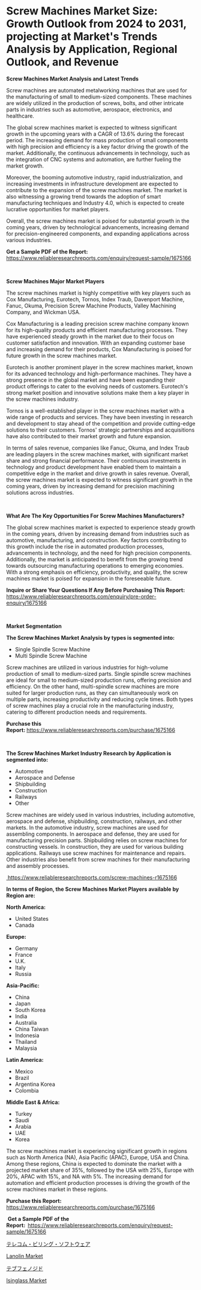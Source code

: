 <p><h1>Screw Machines Market Size: Growth Outlook from 2024 to 2031, projecting at Market's Trends Analysis by Application, Regional Outlook, and Revenue</h1></p><p><strong>Screw Machines Market Analysis and Latest Trends</strong></p>
<p><p>Screw machines are automated metalworking machines that are used for the manufacturing of small to medium-sized components. These machines are widely utilized in the production of screws, bolts, and other intricate parts in industries such as automotive, aerospace, electronics, and healthcare.</p><p>The global screw machines market is expected to witness significant growth in the upcoming years with a CAGR of 13.6% during the forecast period. The increasing demand for mass production of small components with high precision and efficiency is a key factor driving the growth of the market. Additionally, the continuous advancements in technology, such as the integration of CNC systems and automation, are further fueling the market growth.</p><p>Moreover, the booming automotive industry, rapid industrialization, and increasing investments in infrastructure development are expected to contribute to the expansion of the screw machines market. The market is also witnessing a growing trend towards the adoption of smart manufacturing techniques and Industry 4.0, which is expected to create lucrative opportunities for market players.</p><p>Overall, the screw machines market is poised for substantial growth in the coming years, driven by technological advancements, increasing demand for precision-engineered components, and expanding applications across various industries.</p></p>
<p><strong>Get a Sample PDF of the Report:&nbsp;</strong> <a href="https://www.reliableresearchreports.com/enquiry/request-sample/1675166">https://www.reliableresearchreports.com/enquiry/request-sample/1675166</a></p>
<p>&nbsp;</p>
<p><strong>Screw Machines Major Market Players</strong></p>
<p><p>The screw machines market is highly competitive with key players such as Cox Manufacturing, Eurotech, Tornos, Index Traub, Davenport Machine, Fanuc, Okuma, Precision Screw Machine Products, Valley Machining Company, and Wickman USA. </p><p>Cox Manufacturing is a leading precision screw machine company known for its high-quality products and efficient manufacturing processes. They have experienced steady growth in the market due to their focus on customer satisfaction and innovation. With an expanding customer base and increasing demand for their products, Cox Manufacturing is poised for future growth in the screw machines market.</p><p>Eurotech is another prominent player in the screw machines market, known for its advanced technology and high-performance machines. They have a strong presence in the global market and have been expanding their product offerings to cater to the evolving needs of customers. Eurotech's strong market position and innovative solutions make them a key player in the screw machines industry.</p><p>Tornos is a well-established player in the screw machines market with a wide range of products and services. They have been investing in research and development to stay ahead of the competition and provide cutting-edge solutions to their customers. Tornos' strategic partnerships and acquisitions have also contributed to their market growth and future expansion.</p><p>In terms of sales revenue, companies like Fanuc, Okuma, and Index Traub are leading players in the screw machines market, with significant market share and strong financial performance. Their continuous investments in technology and product development have enabled them to maintain a competitive edge in the market and drive growth in sales revenue. Overall, the screw machines market is expected to witness significant growth in the coming years, driven by increasing demand for precision machining solutions across industries.</p></p>
<p>&nbsp;</p>
<p><strong>What Are The Key Opportunities For Screw Machines Manufacturers?</strong></p>
<p><p>The global screw machines market is expected to experience steady growth in the coming years, driven by increasing demand from industries such as automotive, manufacturing, and construction. Key factors contributing to this growth include the rise in automated production processes, advancements in technology, and the need for high precision components. Additionally, the market is anticipated to benefit from the growing trend towards outsourcing manufacturing operations to emerging economies. With a strong emphasis on efficiency, productivity, and quality, the screw machines market is poised for expansion in the foreseeable future.</p></p>
<p><strong>Inquire or Share Your Questions If Any Before Purchasing This Report:</strong> <a href="https://www.reliableresearchreports.com/enquiry/pre-order-enquiry/1675166">https://www.reliableresearchreports.com/enquiry/pre-order-enquiry/1675166</a></p>
<p>&nbsp;</p>
<p><strong>Market Segmentation</strong></p>
<p><strong>The Screw Machines Market Analysis by types is segmented into:</strong></p>
<p><ul><li>Single Spindle Screw Machine</li><li>Multi Spindle Screw Machine</li></ul></p>
<p><p>Screw machines are utilized in various industries for high-volume production of small to medium-sized parts. Single spindle screw machines are ideal for small to medium-sized production runs, offering precision and efficiency. On the other hand, multi-spindle screw machines are more suited for larger production runs, as they can simultaneously work on multiple parts, increasing productivity and reducing cycle times. Both types of screw machines play a crucial role in the manufacturing industry, catering to different production needs and requirements.</p></p>
<p><strong>Purchase this Report:&nbsp;</strong><a href="https://www.reliableresearchreports.com/purchase/1675166">https://www.reliableresearchreports.com/purchase/1675166</a></p>
<p>&nbsp;</p>
<p><strong>The Screw Machines Market Industry Research by Application is segmented into:</strong></p>
<p><ul><li>Automotive</li><li>Aerospace and Defense</li><li>Shipbuilding</li><li>Construction</li><li>Railways</li><li>Other</li></ul></p>
<p><p>Screw machines are widely used in various industries, including automotive, aerospace and defense, shipbuilding, construction, railways, and other markets. In the automotive industry, screw machines are used for assembling components. In aerospace and defense, they are used for manufacturing precision parts. Shipbuilding relies on screw machines for constructing vessels. In construction, they are used for various building applications. Railways use screw machines for maintenance and repairs. Other industries also benefit from screw machines for their manufacturing and assembly processes.</p></p>
<p><a href="https://www.reliableresearchreports.com/screw-machines-r1675166">&nbsp;https://www.reliableresearchreports.com/screw-machines-r1675166</a></p>
<p><strong>In terms of Region, the Screw Machines Market Players available by Region are:</strong></p>
<p>
    <p> <strong> North America: </strong>
        <ul>
            <li>United States</li>
            <li>Canada</li>
        </ul>
        </p> 
    <p> <strong> Europe: </strong>
        <ul>
            <li>Germany</li>
            <li>France</li>
            <li>U.K.</li>
            <li>Italy</li>
            <li>Russia</li>
        </ul>
        </p> 
    <p> <strong> Asia-Pacific: </strong>
        <ul>
            <li>China</li>
            <li>Japan</li>
            <li>South Korea</li>
            <li>India</li>
            <li>Australia</li>
            <li>China Taiwan</li>
            <li>Indonesia</li>
            <li>Thailand</li>
            <li>Malaysia</li>
        </ul>
        </p> 
    <p> <strong> Latin America: </strong>
        <ul>
            <li>Mexico</li>
            <li>Brazil</li>
            <li>Argentina Korea</li>
            <li>Colombia</li>
        </ul>
        </p> 
    <p> <strong> Middle East & Africa: </strong>
        <ul>
            <li>Turkey</li>
            <li>Saudi</li>
            <li>Arabia</li>
            <li>UAE</li>
            <li>Korea</li>
        </ul>
    </p>
    </p>
<p><p>The screw machines market is experiencing significant growth in regions such as North America (NA), Asia Pacific (APAC), Europe, USA and China. Among these regions, China is expected to dominate the market with a projected market share of 35%, followed by the USA with 25%, Europe with 20%, APAC with 15%, and NA with 5%. The increasing demand for automation and efficient production processes is driving the growth of the screw machines market in these regions.</p></p>
<p><strong>Purchase this Report: </strong><a href="https://www.reliableresearchreports.com/purchase/1675166">https://www.reliableresearchreports.com/purchase/1675166</a></p>
<p>&nbsp;<strong>Get a Sample PDF of the Report:&nbsp;&nbsp;</strong><a href="https://www.reliableresearchreports.com/enquiry/request-sample/1675166">https://www.reliableresearchreports.com/enquiry/request-sample/1675166</a></p>
<p><strong></strong></p>
<p><p><a href="https://github.com/jkjreqjscoxx7/Market-Research-Report-List-1/blob/main/890739536933.md">テレコム・ビリング・ソフトウェア</a></p><p><a href="https://issuu.com/reportprime-2/docs/lanolin-market-size-2030.pptx">Lanolin Market</a></p><p><a href="https://github.com/hilmi-2a/Market-Research-Report-List-1/blob/main/876934236934.md">テブフェノジド</a></p><p><a href="https://issuu.com/reportprime-2/docs/isinglass-market-size-2030.pptx">Isinglass Market</a></p></p>